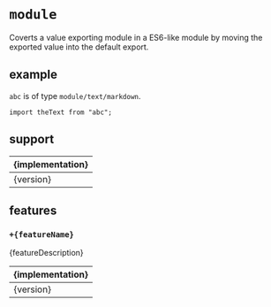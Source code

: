 # `module`

Coverts a value exporting module in a ES6-like module by moving the exported value into the default export.

## example

`abc` is of type `module/text/markdown`.

```
import theText from "abc";
```

## support

| {implementation} |
|------------------|
| {version}        |

## features

### `+{featureName}`

{featureDescription}

| {implementation} |
|------------------|
| {version}        |
